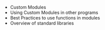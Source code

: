 * Custom Modules
* Using Custom Modules in other programs
* Best Practices to use functions in modules
* Overview of standard libraries